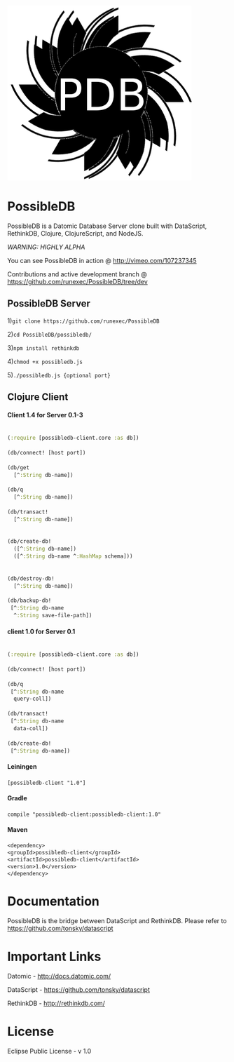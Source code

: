 ![logo.png](possibledb/logo.png)

PossibleDB
==========

PossibleDB is a Datomic Database Server clone built with DataScript, RethinkDB, Clojure, ClojureScript, and NodeJS.

*WARNING: HIGHLY ALPHA*

You can see PossibleDB in action 
@ http://vimeo.com/107237345

Contributions and active development branch 
@ https://github.com/runexec/PossibleDB/tree/dev

## PossibleDB Server

1)```git clone https://github.com/runexec/PossibleDB```

2)```cd PossibleDB/possibledb/```

3)```npm install rethinkdb```

4)```chmod +x possibledb.js```

5)```./possibledb.js {optional port}```

## Clojure Client

#### Client 1.4 for Server 0.1-3

```clojure

(:require [possibledb-client.core :as db])

(db/connect! [host port])

(db/get
  [^:String db-name])

(db/q
  [^:String db-name])

(db/transact!
  [^:String db-name])


(db/create-db!
  ([^:String db-name])
  ([^:String db-name ^:HashMap schema]))


(db/destroy-db!
  [^:String db-name])

(db/backup-db!
 [^:String db-name
  ^:String save-file-path])

```

#### client 1.0 for Server 0.1

```clojure

(:require [possibledb-client.core :as db])

(db/connect! [host port])

(db/q
 [^:String db-name
  query-coll])

(db/transact!
 [^:String db-name
  data-coll])

(db/create-db!
 [^:String db-name])

```

#### Leiningen

```[possibledb-client "1.0"]```

#### Gradle

```compile "possibledb-client:possibledb-client:1.0"```

#### Maven

```
<dependency>
<groupId>possibledb-client</groupId>
<artifactId>possibledb-client</artifactId>
<version>1.0</version>
</dependency>
```

# Documentation

PossibleDB is the bridge between DataScript and RethinkDB. Please refer to https://github.com/tonsky/datascript


# Important Links

Datomic - http://docs.datomic.com/

DataScript - https://github.com/tonsky/datascript

RethinkDB - http://rethinkdb.com/

# License 

Eclipse Public License - v 1.0
